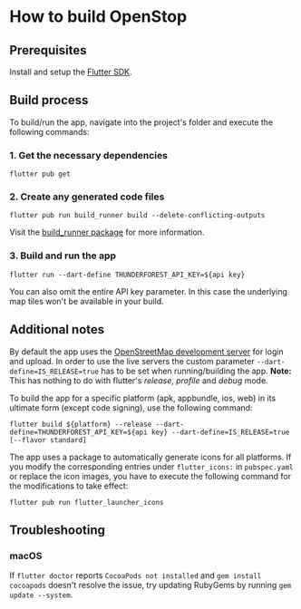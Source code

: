 # How to build OpenStop

## Prerequisites

Install and setup the [Flutter SDK](https://docs.flutter.dev/get-started/install).

## Build process

To build/run the app, navigate into the project's folder and execute the following commands:

### 1. Get the necessary dependencies
```console
flutter pub get
```
### 2. Create any generated code files
```console
flutter pub run build_runner build --delete-conflicting-outputs
```
Visit the [build_runner package](https://pub.dev/packages/build_runner#built-in-commands) for more information.
### 3. Build and run the app
```console
flutter run --dart-define THUNDERFOREST_API_KEY=${api key}
```
You can also omit the entire API key parameter. In this case the underlying map tiles won't be available in your build.

## Additional notes

By default the app uses the [OpenStreetMap development server](https://master.apis.dev.openstreetmap.org) for login and upload. In order to use the live servers the custom parameter `--dart-define=IS_RELEASE=true` has to be set when running/building the app.
**Note:** This has nothing to do with flutter's *release*, *profile* and *debug* mode.

To build the app for a specific platform (apk, appbundle, ios, web) in its ultimate form (except code signing), use the following command:
```console
flutter build ${platform} --release --dart-define=THUNDERFOREST_API_KEY=${api key} --dart-define=IS_RELEASE=true [--flavor standard]
```

The app uses a package to automatically generate icons for all platforms. If you modify the corresponding entries under `flutter_icons:` in `pubspec.yaml` or replace the icon images, you have to execute the following command for the modifications to take effect:
```console
flutter pub run flutter_launcher_icons
```

## Troubleshooting

### macOS
If `flutter doctor` reports `CocoaPods not installed` and `gem install cocoapods` doesn't resolve the issue, try updating RubyGems by running `gem update --system`.
